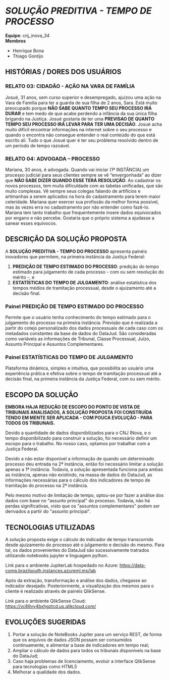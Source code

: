 # ***SOLUÇÃO PREDITIVA - TEMPO DE PROCESSO***

**Equipe**: cnj_inova_34  
**Membros**
- Henrique Bona
- Thiago Gontijo

## HISTÓRIAS / DORES DOS USUÁRIOS
### **RELATO 03: CIDADÃO - AÇÃO NA VARA DE FAMÍLIA**
Josué, 31 anos, sem curso superior e desempregado, ajuizou uma ação na Vara de Família para ter a guarda de sua filha de 2 anos, Sara.
Está muito preocupado porque **NÃO SABE QUANTO TEMPO SEU PROCESSO IRÁ DURAR** e tem medo de que acabe perdendo a infância da sua única filha brigando
na Justiça. Josué gostaria de ter uma **PREVISAO DE QUANTO TEMPO SEU PROCESSO IRÁ LEVAR PARA TER UMA DECISÃO**.
Josué acha muito difícil encontrar informações na internet sobre o seu processo e quando o encontra não consegue entender o real conteúdo do que está escrito ali.
Tudo o que Josué quer é ter seu problema resolvido dentro de um período de tempo razoável.

### **RELATO 04: ADVOGADA – PROCESSO** 
Mariana, 30 anos, é advogada. Quando vai iniciar (1ª INSTÂNCIA) um processo judicial para seus clientes sempre se vê “envergonhada” ao dizer
que **NÃO SABE DIZER QUANDO ESSE TERÁ RESOLUÇÃO**.
Ao cadastrar os novos processos, tem muita dificuldade com as tabelas unificadas, que são muito complexas.
Vê sempre seus colegas falando de artifícios e artimanhas a serem aplicados na hora do cadastramento para terem maior celeridade.
Mariana quer exercer sua profissão da melhor forma possível, mas às vezes erra no cadastramento por não entender como fazê-lo.
Mariana tem tanto trabalho que frequentemente insere dados equivocados por engano e não percebe.
Gostaria que o próprio sistema a ajudasse a sanear esses equívocos.


## DESCRIÇÃO DA SOLUÇÃO PROPOSTA

A **SOLUÇÃO PREDITIVA - TEMPO DO PROCESSO** apresenta painéis inovadores que permitem, na primeira instância da Justiça Federal: 
1. **PREDIÇÃO DE TEMPO ESTIMADO DO PROCESSO**: predição do tempo estimado para julgamento de cada processo - com ou sem resolução do mérito -, e 
2. **ESTATÍSTICAS DO TEMPO DE JULGAMENTO**: análise estatística dos tempos médios de tramitação processual, desde o ajuizamento até a decisão final.

### Painel PREDIÇÃO DE TEMPO ESTIMADO DO PROCESSO
Permite que o usuário tenha conhecimento do tempo estimado para o julgamento do processo na primeira instância. 
Previsão que é realizada a partir do cotejo personalizado dos dados processuais de cada caso com os metadados constantes da base de dados do DataJud.
São consideradas como variáveis as informações de Tribunal, Classe Processual, Juízo, Assunto Principal e Assuntos Complementares. 

### Painel ESTATÍSTICAS DO TEMPO DE JULGAMENTO
Plataforma dinâmica, simples e intuitiva, que possibilita ao usuário uma experiência prática e efetiva sobre o tempo de tramitação processual
até a decisão final, na primeira instância da Justiça Federal, com ou sem mérito.


## ESCOPO DA SOLUÇÃO

**EMBORA HAJA REDUÇÃO DE ESCOPO DO PONTO DE VISTA DE TRIBUNAIS ANALISADOS, A SOLUÇÃO PROPOSTA FOI CONSTRUÍDA TENDO EM MENTE SER APLICADA - COM POUCA
EVOLUÇÃO - PARA TODOS OS TRIBUNAIS.**

Devido a quantidade de dados disponibilizados para o CNJ INova, e o tempo disponibilizado para construir a solução, foi necessário definir um
escopo para o trabalho. No nosso caso, optamos por trabalhar com a Justiça Federal.

Devido a não estar disponível a informação de quando um determinado processo deu entrada na 2ª instância, então foi necessário limitar a solução
apenas a 1ª instância. Todavia, a solução apresentada funciona para ambas as instância, apenas não existindo, na massa de dados do DataJud, as
informações necessárias para o cálculo dos indicadores de tempo de tramitação do processo na 2ª instância.

Pelo mesmo motivo de limitação de tempo, optou-se por fazer a análise dos dados com base no "assunto principal" do processo. Todavia, não há perdas
significativas, visto que os "assuntos complementares" podem ser derivados a partir do "assunto principal".


## TECNOLOGIAS UTILIZADAS 

A solução proposta exige o cálculo do indicador de tempo transcorrido desde ajuizamento do processo até o julgamento e decisão do mesmo.
Para tal, os dados provenientes do DataJud são sucessivamente tratrados utilizando notebooks jupyter e linguagem python.

Link para o ambiente JupiterLab hospedado no Azure: https://data-comp.brazilsouth.instances.azureml.ms/lab

Após da extração, transformação e análise dos dados, chegasse ao indicador desejado. Posteriormente, a visualização dos mesmos para o cliente é
realizado através de painéis QlikSense.

Link para o ambiente QlikSense Cloud: https://vc89vy4bxhgztcd.us.qlikcloud.com/


## EVOLUÇÕES SUGERIDAS

1. Portar a solução de NoteBooks Jupiter para um serviço REST, de forma que os arquivos de dados JSON possam ser consumidos continuamente, e alimentar a base de indicadores em tempo real;
2. Ampliar o cálculo de dados para todos os tribunais disponíveis na base do DataJud;
3. Caso haja problemas de licenciamento, evoluir a interface QlikSense para tecnologias como HTML5
4. Melhorar a qualidade dos dados.
